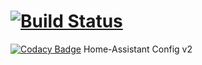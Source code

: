 # [![Build Status](https://travis-ci.org/aetjansen/hass-config-v2.svg?branch=master)](https://travis-ci.org/aetjansen/hass-config-v2)
[![Codacy Badge](https://api.codacy.com/project/badge/Grade/bd7dd59f545d4453a37a0a06eac3bcb3)](https://www.codacy.com/app/aetjansen/hass-config-v2?utm_source=github.com&amp;utm_medium=referral&amp;utm_content=aetjansen/hass-config-v2&amp;utm_campaign=Badge_Grade)
Home-Assistant Config v2
